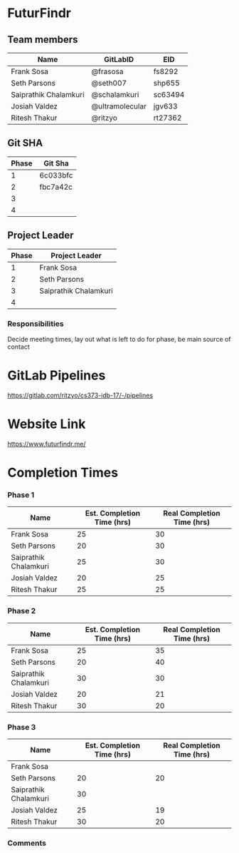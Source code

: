 <!-- # cs373-idb-17 -->

# FuturFindr

## Team members

| **Name**        | **GitLabID** | **EID** |
| --------------------- | ------------------ | ------------- |
| Frank Sosa            | @frasosa           | fs8292        |
| Seth Parsons          | @seth007           | shp655        |
| Saiprathik Chalamkuri | @schalamkuri       | sc63494       |
| Josiah Valdez         | @ultramolecular    | jgv633        |
| Ritesh Thakur         | @ritzyo            | rt27362       |

## Git SHA

| **Phase** | **Git Sha** |
| --------------- | ----------------- |
| 1               | 6c033bfc          |
| 2               | fbc7a42c          |
| 3               |                   |
| 4               |                   |

## Project Leader

| **Phase** | **Project Leader** |
| --------------- | ------------------------ |
| 1               | Frank Sosa               |
| 2               | Seth Parsons             |
| 3               | Saiprathik Chalamkuri    |
| 4               |                          |

### Responsibilities

Decide meeting times, lay out what is left to do for phase, be main source of contact

# GitLab Pipelines

https://gitlab.com/ritzyo/cs373-idb-17/-/pipelines

# Website Link

https://www.futurfindr.me/

# Completion Times

### Phase 1

| Name                  | Est. Completion Time (hrs) | Real Completion Time (hrs) |
| --------------------- | -------------------------- | -------------------------- |
| Frank Sosa            | 25                         | 30                         |
| Seth Parsons          | 20                         | 30                         |
| Saiprathik Chalamkuri | 25                         | 30                         |
| Josiah Valdez         | 20                         | 25                         |
| Ritesh Thakur         | 25                         | 25                         |

### Phase 2

| Name                  | Est. Completion Time (hrs) | Real Completion Time (hrs) |
| --------------------- | -------------------------- | -------------------------- |
| Frank Sosa            | 25                         | 35                         |
| Seth Parsons          | 20                         | 40                         |
| Saiprathik Chalamkuri | 30                         | 30                         |
| Josiah Valdez         | 20                         | 21                         |
| Ritesh Thakur         | 30                         | 20                         |

### Phase 3

| Name                  | Est. Completion Time (hrs) | Real Completion Time (hrs) |
| --------------------- | -------------------------- | -------------------------- |
| Frank Sosa            |                            |                            |
| Seth Parsons          | 20                         | 20                         |
| Saiprathik Chalamkuri | 30                         |                            |
| Josiah Valdez         | 25                         | 19                         |
| Ritesh Thakur         | 30                         | 20                         |

<!-- ### Phase 4

| Name                  | Est. Completion Time (hrs) | Real Completion Time (hrs) |
| --------------------- | -------------------------- | -------------------------- |
| Frank Sosa            |                            |                            |
| Seth Parsons          |                            |                            |
| Saiprathik Chalamkuri |                            |                            |
| Josiah Valdez         |                            |                            |
| Ritesh Thakur         |                            |                            | -->

### Comments
<!-- Mention that our front/back end unit testing won't work because of GitLab
     pipeline minutes running out. -->


<!-- # RFP

**Description**: This platform allows its users to plan out their future in terms of finding the right place to advance their education, find the right place to work in the real world, or find a place to live for either of those. We are providing an all in one platform that is applicable to anyone who is interested in advancing themselves, whether it be a high school student, or someone who is looking to potentially switch careers, or someone who just wants to find a place to live from where their place of work or school is at.

**Data Sources**:
- https://rapidapi.com/LinkUpJobSearch/api/linkup-job-search/details
- https://api.apartments.com/v1
- https://rapidapi.com/sshanbond/api/university-college-list-and-rankings

**Models**:
- **Jobs/Careers**
  - **Estimated Instance Count**: 1,000,000 (depends on job market)
  - **Attributes for filtering and sorting**: company, industry, location, name, salary range
  - **Media**: link to job posting, job description, job’s metadata
  - **Connection to other models**: housing near job location, schools near job location
- **College/Universities and public/private schools**
  - **Estimated Instance Count**: 10,000
  - **Attributes for filtering and sorting**: offered majors, location, name, ranking, tuition price range, reviews
  - **Media**: Campus pictures, map, video
  - **Connection to other models**: Nearby job listings, nearby housing
- **Housing**
  - **Estimated Instance Count**: 5,000
  - **Attributes for filtering and sorting**: Price, location, beds, baths, reviews
  - **Media**: Pictures of inside, outside, neighborhood, map,
  - **Connection to other models**: Distance from job, distance from college

**Organizational Technique**: Traditional organization with one page per model.

**Questions**:
- If I want to attend this college/university what are some of my off campus housing options?
- If I have to relocate for a job listing what does the housing market look like in that area?
- If I find a place I would like to live in, do I or my family have good education options nearby?
- Can I get a job after graduating without moving? -->

<!-- 

## Getting started

To make it easy for you to get started with GitLab, here's a list of recommended next steps.

Already a pro? Just edit this README.md and make it your own. Want to make it easy? [Use the template at the bottom](#editing-this-readme)!

## Add your files

- [ ] [Create](https://docs.gitlab.com/ee/user/project/repository/web_editor.html#create-a-file) or [upload](https://docs.gitlab.com/ee/user/project/repository/web_editor.html#upload-a-file) files
- [ ] [Add files using the command line](https://docs.gitlab.com/ee/gitlab-basics/add-file.html#add-a-file-using-the-command-line) or push an existing Git repository with the following command:

```
cd existing_repo
git remote add origin https://gitlab.com/ritzyo/cs373-idb-17.git
git branch -M main
git push -uf origin main
```

## Integrate with your tools

- [ ] [Set up project integrations](https://gitlab.com/ritzyo/cs373-idb-17/-/settings/integrations)

## Collaborate with your team

- [ ] [Invite team members and collaborators](https://docs.gitlab.com/ee/user/project/members/)
- [ ] [Create a new merge request](https://docs.gitlab.com/ee/user/project/merge_requests/creating_merge_requests.html)
- [ ] [Automatically close issues from merge requests](https://docs.gitlab.com/ee/user/project/issues/managing_issues.html#closing-issues-automatically)
- [ ] [Enable merge request approvals](https://docs.gitlab.com/ee/user/project/merge_requests/approvals/)
- [ ] [Automatically merge when pipeline succeeds](https://docs.gitlab.com/ee/user/project/merge_requests/merge_when_pipeline_succeeds.html)

## Test and Deploy

Use the built-in continuous integration in GitLab.

- [ ] [Get started with GitLab CI/CD](https://docs.gitlab.com/ee/ci/quick_start/index.html)
- [ ] [Analyze your code for known vulnerabilities with Static Application Security Testing(SAST)](https://docs.gitlab.com/ee/user/application_security/sast/)
- [ ] [Deploy to Kubernetes, Amazon EC2, or Amazon ECS using Auto Deploy](https://docs.gitlab.com/ee/topics/autodevops/requirements.html)
- [ ] [Use pull-based deployments for improved Kubernetes management](https://docs.gitlab.com/ee/user/clusters/agent/)
- [ ] [Set up protected environments](https://docs.gitlab.com/ee/ci/environments/protected_environments.html)

***

# Editing this README

When you're ready to make this README your own, just edit this file and use the handy template below (or feel free to structure it however you want - this is just a starting point!). Thank you to [makeareadme.com](https://www.makeareadme.com/) for this template.

## Suggestions for a good README
Every project is different, so consider which of these sections apply to yours. The sections used in the template are suggestions for most open source projects. Also keep in mind that while a README can be too long and detailed, too long is better than too short. If you think your README is too long, consider utilizing another form of documentation rather than cutting out information.

## Name
Choose a self-explaining name for your project.

## Description
Let people know what your project can do specifically. Provide context and add a link to any reference visitors might be unfamiliar with. A list of Features or a Background subsection can also be added here. If there are alternatives to your project, this is a good place to list differentiating factors.

## Badges
On some READMEs, you may see small images that convey metadata, such as whether or not all the tests are passing for the project. You can use Shields to add some to your README. Many services also have instructions for adding a badge.

## Visuals
Depending on what you are making, it can be a good idea to include screenshots or even a video (you'll frequently see GIFs rather than actual videos). Tools like ttygif can help, but check out Asciinema for a more sophisticated method.

## Installation
Within a particular ecosystem, there may be a common way of installing things, such as using Yarn, NuGet, or Homebrew. However, consider the possibility that whoever is reading your README is a novice and would like more guidance. Listing specific steps helps remove ambiguity and gets people to using your project as quickly as possible. If it only runs in a specific context like a particular programming language version or operating system or has dependencies that have to be installed manually, also add a Requirements subsection.

## Usage
Use examples liberally, and show the expected output if you can. It's helpful to have inline the smallest example of usage that you can demonstrate, while providing links to more sophisticated examples if they are too long to reasonably include in the README.

## Support
Tell people where they can go to for help. It can be any combination of an issue tracker, a chat room, an email address, etc.

## Roadmap
If you have ideas for releases in the future, it is a good idea to list them in the README.

## Contributing
State if you are open to contributions and what your requirements are for accepting them.

For people who want to make changes to your project, it's helpful to have some documentation on how to get started. Perhaps there is a script that they should run or some environment variables that they need to set. Make these steps explicit. These instructions could also be useful to your future self.

You can also document commands to lint the code or run tests. These steps help to ensure high code quality and reduce the likelihood that the changes inadvertently break something. Having instructions for running tests is especially helpful if it requires external setup, such as starting a Selenium server for testing in a browser.

## Authors and acknowledgment
Show your appreciation to those who have contributed to the project.

## License
For open source projects, say how it is licensed.

## Project status
If you have run out of energy or time for your project, put a note at the top of the README saying that development has slowed down or stopped completely. Someone may choose to fork your project or volunteer to step in as a maintainer or owner, allowing your project to keep going. You can also make an explicit request for maintainers. -->
